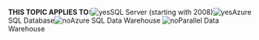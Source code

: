 <Token>**THIS TOPIC APPLIES TO:**![yes](/Image/Applies%20to/yes.png)SQL Server (starting with 2008)![yes](/Image/Applies%20to/yes.png)Azure SQL Database![no](/Image/Applies%20to/no.png)Azure SQL Data Warehouse ![no](/Image/Applies%20to/no.png)Parallel Data Warehouse </Token>